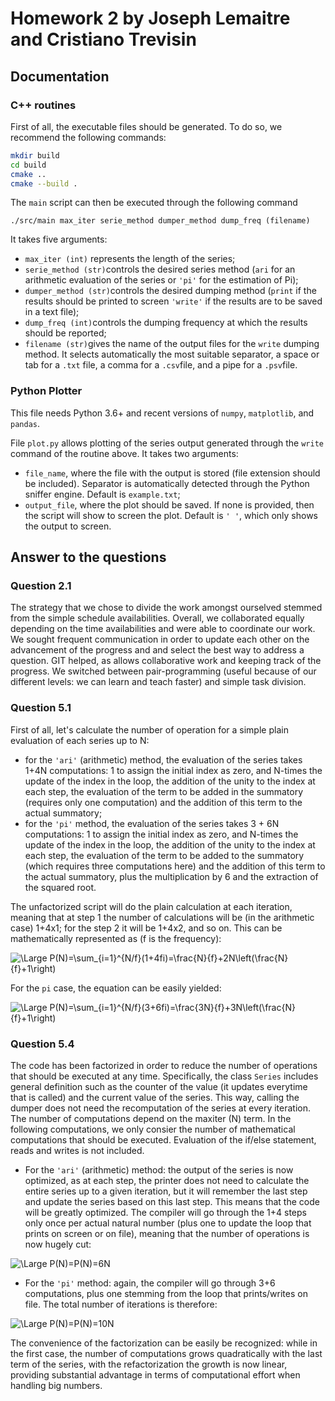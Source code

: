 # Homework 2 by Joseph Lemaitre and Cristiano Trevisin
 
## Documentation
### C++ routines
First of all, the executable files should be generated. To do so, we recommend the following commands:
```bash
mkdir build
cd build
cmake ..
cmake --build .
```
The ```main``` script can then be executed through the following command
```
./src/main max_iter serie_method dumper_method dump_freq (filename)
```
It takes five arguments:

* ```max_iter (int)``` represents the length of the series;
* ```serie_method (str)```controls the desired series method (```ari``` for an arithmetic evaluation of the series or ```'pi'``` for the estimation of Pi);
* ```dumper_method (str)```controls the desired dumping method (```print``` if the results should be printed to screen ```'write'``` if the results are to be saved in a text file);
* ```dump_freq (int)```controls the dumping frequency at which the results should be reported;
* ```filename (str)```gives the name of the output files for the ```write``` dumping method. It selects automatically the most suitable separator, a space or tab for a ```.txt``` file, a comma for a ```.csv```file, and a pipe for a ```.psv```file.

### Python Plotter
This file needs Python 3.6+ and recent versions of ```numpy```, ```matplotlib```, and ```pandas```.

File ```plot.py``` allows plotting of the series output generated through the ```write``` command of the routine above. It takes two arguments:

* ```file_name```, where the file with the output is stored (file extension should be included). Separator is automatically detected through the Python sniffer engine. Default is ```example.txt```;
* ```output_file```, where the plot should be saved. If none is provided, then the script will show to screen the plot. Default is ```' '```, which only shows the output to screen.

## Answer to the questions
### Question 2.1 
The strategy that we chose to divide the work amongst ourselved stemmed from the simple schedule availabilities. Overall, we collaborated equally depending on the time availabilities and were able to coordinate our work. We sought frequent communication in order to update each other on the advancement of the progress and  and select the best way to address a question. GIT helped, as allows collaborative work and keeping track of the progress. We switched between pair-programming (useful because of our different levels: we can learn and teach faster) and simple task division.

### Question 5.1
First of all, let's calculate the number of operation for a simple plain evaluation of each series up to N:
* for the ```'ari'``` (arithmetic) method, the evaluation of the series takes 1+4N computations: 1 to assign the initial index as zero, and N-times the update of the index in the loop, the addition of the unity to the index at each step, the evaluation of the term to be added in the summatory (requires only one computation) and the addition of this term to the actual summatory;
* for the ```'pi'``` method, the evaluation of the series takes 3 + 6N computations: 1 to assign the initial index as zero, and N-times the update of the index in the loop, the addition of the unity to the index at each step, the evaluation of the term to be added to the summatory (which requires three computations here) and the addition of this term to the actual summatory, plus the multiplication by 6 and the extraction of the squared root.

The unfactorized script will do the plain calculation at each iteration, meaning that at step 1 the number of calculations will be (in the arithmetic case) 1+4x1; for the step 2 it will be 1+4x2, and so on. This can be mathematically represented as (f is the frequency):

<img src="https://latex.codecogs.com/svg.latex?\Large&space;P(N)=\sum_{i=1}^{N/f}(1+4fi)=\frac{N}{f}+2N\left(\frac{N}{f}+1\right)" title="\Large P(N)=\sum_{i=1}^{N/f}(1+4fi)=\frac{N}{f}+2N\left(\frac{N}{f}+1\right)" />

For the `pi` case, the equation can be easily yielded:

<img src="https://latex.codecogs.com/svg.latex?\Large&space;P(N)=\sum_{i=1}^{N/f}(3+6fi)=\frac{3N}{f}+3N\left(\frac{N}{f}+1\right)" title="\Large P(N)=\sum_{i=1}^{N/f}(3+6fi)=\frac{3N}{f}+3N\left(\frac{N}{f}+1\right)" />

### Question 5.4
The code has been factorized in order to reduce the number of operations that should be executed at any time. Specifically, the class ```Series``` includes general definition such as the counter of the value (it updates everytime that is called) and the current value of the series. This way, calling the dumper does not need the recomputation of the series at every iteration. The number of computations depend on the maxiter (N) term. In the following computations, we only consier the number of mathematical computations that should be executed. Evaluation of the if/else statement, reads and writes is not included. 

* For the ```'ari'``` (arithmetic) method: the output of the series is now optimized, as at each step, the printer does not need to calculate the entire series up to a given iteration, but it will remember the last step and update the series based on this last step. This means that the code will be greatly optimized. The compiler will go through the 1+4 steps only once per actual natural number (plus one to update the loop that prints on screen or on file), meaning that the number of operations is now hugely cut:
 
<img src="https://latex.codecogs.com/svg.latex?\Large&space;P(N)=6N" title="\Large P(N)=P(N)=6N" />
  
* For the ```'pi'``` method: again, the compiler will go through 3+6 computations, plus one stemming from the loop that prints/writes on file. The total number of iterations is therefore:

<img src="https://latex.codecogs.com/svg.latex?\Large&space;P(N)=10N" title="\Large P(N)=P(N)=10N" />

The convenience of the factorization can be easily be recognized: while in the first case, the number of computations grows quadratically with the last term of the series, with the refactorization the growth is now linear, providing substantial advantage in terms of computational effort when handling big numbers.
 
